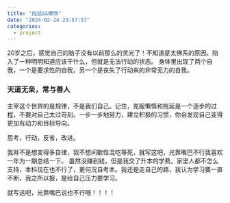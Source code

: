 ```yaml
---
title: "拖延&&懒惰"
date: "2024-02-24 23:57:57"
categories:
  - project
---
```



20岁之后，感觉自己的脑子没有以前那么的灵光了！不知道是太佛系的原因。陷入了一种明明知道应该干什么，但就是无法行动的状态。
身体里出现了两个自我，一个是要求性的自我，另一个是丧失了行动来的非常无力的自我。

### 天道无亲，常与善人

主宰这个世界的是规律，不是我们自己。记住，克服懒惰和拖延是一个逐步的过程，不要对自己太过苛刻。一步一步地努力，建立积极的习惯，你会发现自己变得更加有动力和目标导向。

思考，行动，反省，改进。

我并不是想变得多自律，我不想间歇性混吃等死，就写这吧，光靠嘴巴不行我喜欢一年为一期总结一下。
虽然没赚到钱，但是我交了升本的学费。家里人都不怎么支持，本科现在也不行了，更何况自考本。我还是走自己的路，我认为学习要一直不断，我之所以报，是给自己压力要学习。

就写这吧，光靠嘴巴说也不行哦！！！！